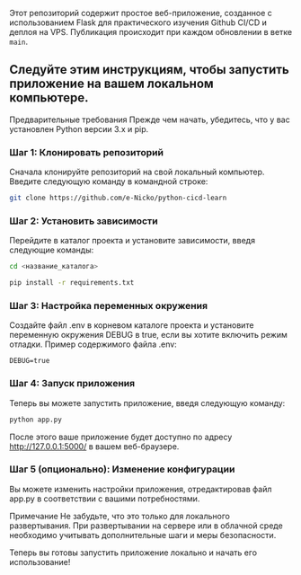 Этот репозиторий содержит простое веб-приложение, созданное с использованием Flask для практического изучения Github CI/CD и деплоя на VPS. Публикация происходит при каждом обновлении в ветке `main`.


## Следуйте этим инструкциям, чтобы запустить приложение на вашем локальном компьютере.

Предварительные требования
Прежде чем начать, убедитесь, что у вас установлен Python версии 3.x и pip.

### Шаг 1: Клонировать репозиторий
Сначала клонируйте репозиторий на свой локальный компьютер. Введите следующую команду в командной строке:

```bash
git clone https://github.com/e-Nicko/python-cicd-learn
```
### Шаг 2: Установить зависимости
Перейдите в каталог проекта и установите зависимости, введя следующие команды:

```bash
cd <название_каталога>
```
```bash
pip install -r requirements.txt
```
### Шаг 3: Настройка переменных окружения
Создайте файл .env в корневом каталоге проекта и установите переменную окружения DEBUG в true, если вы хотите включить режим отладки. Пример содержимого файла .env:

```
DEBUG=true
```
### Шаг 4: Запуск приложения
Теперь вы можете запустить приложение, введя следующую команду:

```bash
python app.py
```
После этого ваше приложение будет доступно по адресу http://127.0.0.1:5000/ в вашем веб-браузере.

### Шаг 5 (опционально): Изменение конфигурации
Вы можете изменить настройки приложения, отредактировав файл app.py в соответствии с вашими потребностями.

Примечание
Не забудьте, что это только для локального развертывания. При развертывании на сервере или в облачной среде необходимо учитывать дополнительные шаги и меры безопасности.

Теперь вы готовы запустить приложение локально и начать его использование!
